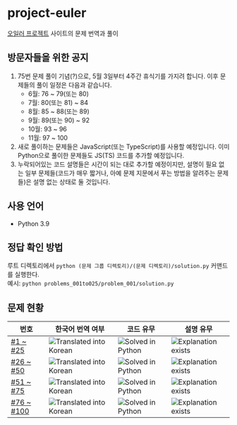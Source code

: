 # project-euler

[오일러 프로젝트](https://projecteuler.net/) 사이트의 문제 번역과 풀이

## 방문자들을 위한 공지

1. 75번 문제 풀이 기념(?)으로, 5월 3일부터 4주간 휴식기를 가지려 합니다. 이후 문제들의 풀이 일정은 다음과 같습니다.
   * 6월: 76 ~ 79(또는 80)
   * 7월: 80(또는 81) ~ 84
   * 8월: 85 ~ 88(또는 89)
   * 9월: 89(또는 90) ~ 92
   * 10월: 93 ~ 96
   * 11월: 97 ~ 100
2. 새로 풀이하는 문제들은 JavaScript(또는 TypeScript)를 사용할 예정입니다. 이미 Python으로 풀이한 문제들도 JS(TS) 코드를 추가할 예정입니다.
3. 누락되어있는 코드 설명들은 시간이 되는 대로 추가할 예정이지만, 설명이 필요 없는 일부 문제들(코드가 매우 짧거나, 아예 문제 지문에서 푸는 방법을 알려주는 문제들)은 설명 없는 상태로 둘 것입니다.

## 사용 언어

* Python 3.9

## 정답 확인 방법

루트 디렉토리에서 `python (문제 그룹 디렉토리)/(문제 디렉토리)/solution.py` 커맨드를 실행한다.<br>
예시: `python problems_001to025/problem_001/solution.py`

## 문제 현황

번호 | 한국어 번역 여부 | 코드 유무 | 설명 유무
--- | --- | --- | ---
[#1 ~ #25](problems_001to025) | ![Translated into Korean](https://img.shields.io/badge/Translated-25%2F25-brightgreen) | ![Solved in Python](https://img.shields.io/badge/Solved-25%2F25-brightgreen) | ![Explanation exists](https://img.shields.io/badge/Explained-25%2F25-brightgreen)
[#26 ~ #50](problems_026to050) | ![Translated into Korean](https://img.shields.io/badge/Translated-25%2F25-brightgreen) | ![Solved in Python](https://img.shields.io/badge/Solved-25%2F25-brightgreen) | ![Explanation exists](https://img.shields.io/badge/Explained-3%2F25-lightgrey)
[#51 ~ #75](problems_051to075) | ![Translated into Korean](https://img.shields.io/badge/Translated-25%2F25-brightgreen) | ![Solved in Python](https://img.shields.io/badge/Solved-25%2F25-brightgreen) | ![Explanation exists](https://img.shields.io/badge/Explained-9%2F25-lightgrey)
[#76 ~ #100](problems_076to100) | ![Translated into Korean](https://img.shields.io/badge/Translated-2%2F25-lightgrey) | ![Solved in Python](https://img.shields.io/badge/Solved-2%2F25-lightgrey) | ![Explanation exists](https://img.shields.io/badge/Explained-0%2F25-lightgrey)
